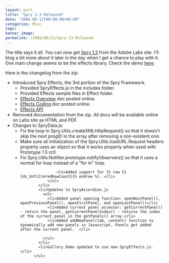 ```yaml
---
layout: post
title: "Spry 1.3 Released"
date: "2006-08-11T09:08:00+06:00"
categories: Misc 
tags: 
banner_image: 
permalink: /2006/08/11/Spry-13-Released
---
```


The title says it all. You can now get <a href="http://labs.adobe.com/technologies/spry/">Spry 1.3</a> from the Adobe Labs site. I'll blog a bit more about it later in the day when I get a chance to play with it. One main change seems to be the effects library. Check the demo <a href="http://labs.adobe.com/technologies/spry/demos/effects/#">here</a>.

Here is the changelog from the zip:
<!--more-->
<ul>
<li>Introduced Spry Effects, the 3rd portion of the Spry Framework.
<ul>
<li>Provided SpryEffects.js in the includes folder.</li>
<li>Provided Effects sample files in Effect folder.   </li>
<li><a href="articles/effects_model/index.htm">Effects Overview</a> doc posted online.</li>
<li><a href="articles/effects_coding/index.html">Effects Coding</a><strong> </strong>doc posted online.  </li>
<li><a href="articles/effects_api/index.html">Effects API </a></li>
</ul>
</li>
            <li>Removed documentation from the zip. All docs will be available online on Labs site as HTML and PDF. </li>
            <li>Changes to SpryData.js:
            	<ul>
            		<li>Fix the loop in Spry.Utils.createXMLHttpRequest() so that it doesn't skip the next progID in the array after removing a non-existent one.</li>
            		<li>Make sure all initialization of the Spry.Utils.loadURL.Request headers property uses an object so that it works properly when used with Prototype 1.5 rc0.   </li>
            		<li>Fix Spry.Utils.Notifier.prototype.notifyObservers() so that it uses a normal for loop instead of a &quot;for in&quot; loop. </li>

            		<li>Added support for {% raw %}{ds_UnfilteredRowCount}{% endraw %}. </li>
            	</ul>
            </li>
	        <li>Updates to SpryAccordion.js
	          <ul>
	            <li>Added panel opening function: openNextPanel(), openPreviousPanel(), openFirstPanel, and openLastPanel()</li>
                <li>Added current panel accessor: getCurrentPanel() - return the panel, getCurrentPanelIndex() - returns the index of the current panel in the getPanels() array.</li>
	            <li>Added addNewPanel(tab, content) function to dynamically add new panels in Javascript. Panels get added after the current panel.  </li>

          	  </ul>
	        </li>
        	<li>Gallery Demo updated to use new SpryEffects.js. </li>
		  </ul>